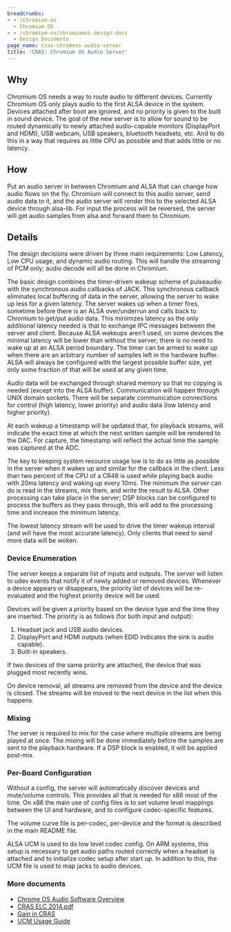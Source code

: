 ```yaml
---
breadcrumbs:
- - /chromium-os
  - Chromium OS
- - /chromium-os/chromiumos-design-docs
  - Design Documents
page_name: cras-chromeos-audio-server
title: 'CRAS: Chromium OS Audio Server'
---
```


## Why

Chromium OS needs a way to route audio to different devices. Currently Chromium
OS only plays audio to the first ALSA device in the system. Devices attached
after boot are ignored, and no priority is given to the built in sound device.
The goal of the new server is to allow for sound to be routed dynamically to
newly attached audio-capable monitors (DisplayPort and HDMI), USB webcam, USB
speakers, bluetooth headsets, etc. And to do this in a way that requires as
little CPU as possible and that adds little or no latency.

## How

Put an audio server in between Chromium and ALSA that can change how audio flows
on the fly. Chromium will connect to this audio server, send audio data to it,
and the audio server will render this to the selected ALSA device through
alsa-lib. For input the process will be reversed, the server will get audio
samples from alsa and forward them to Chromium.

## Details

The design decisions were driven by three main requirements: Low Latency, Low
CPU usage, and dynamic audio routing. This will handle the streaming of PCM
only; audio decode will all be done in Chromium.

The basic design combines the timer-driven wakeup scheme of pulseaudio with the
synchronous audio callbacks of JACK. This synchronous callback eliminates local
buffering of data in the server, allowing the server to wake up less for a given
latency. The server wakes up when a timer fires, sometime before there is an
ALSA over/underrun and calls back to Chromium to get/put audio data. This
minimizes latency as the only additional latency needed is that to exchange IPC
messages between the server and client. Because ALSA wakeups aren’t used, on
some devices the minimal latency will be lower than without the server; there is
no need to wake up at an ALSA period boundary. The timer can be armed to wake up
when there are an arbitrary number of samples left in the hardware buffer. ALSA
will always be configured with the largest possible buffer size, yet only some
fraction of that will be used at any given time.

Audio data will be exchanged through shared memory so that no copying is needed
(except into the ALSA buffer). Communication will happen through UNIX domain
sockets. There will be separate communication connections for control (high
latency, lower priority) and audio data (low latency and higher priority).

At each wakeup a timestamp will be updated that, for playback streams, will
indicate the exact time at which the next written sample will be rendered to the
DAC. For capture, the timestamp will reflect the actual time the sample was
captured at the ADC.

The key to keeping system resource usage low is to do as little as possible in
the server when it wakes up and similar for the callback in the client. Less
than two percent of the CPU of a CR48 is used while playing back audio with 20ms
latency and waking up every 10ms. The minimum the server can do is read in the
streams, mix them, and write the result to ALSA. Other processing can take place
in the server; DSP blocks can be configured to process the buffers as they pass
through, this will add to the processing time and increase the minimum latency.

The lowest latency stream will be used to drive the timer wakeup interval (and
will have the most accurate latency). Only clients that need to send more data
will be woken.

### Device Enumeration

The server keeps a separate list of inputs and outputs. The server will listen
to udev events that notify it of newly added or removed devices. Whenever a
device appears or disappears, the priority list of devices will be re-evaluated
and the highest priority device will be used.

Devices will be given a priority based on the device type and the time they are
inserted. The priority is as follows (for both input and output):

1.  Headset jack and USB audio devices.
2.  DisplayPort and HDMI outputs (when EDID indicates the sink is audio
            capable).
3.  Built-in speakers.

If two devices of the same priority are attached, the device that was plugged
most recently wins.

On device removal, all streams are removed from the device and the device is
closed. The streams will be moved to the next device in the list when this
happens.

### Mixing

The server is required to mix for the case where multiple streams are being
played at once. The mixing will be done immediately before the samples are sent
to the playback hardware. If a DSP block is enabled, it will be applied
post-mix.

### Per-Board Configuration

Without a config, the server will automatically discover devices and mute/volume
controls. This provides all that is needed for x86 most of the time. On x86 the
main use of config files is to set volume level mappings between the UI and
hardware, and to configure codec-specific features.

The volume curve file is per-codec, per-device and the format is described in
the main README file.

ALSA UCM is used to do low level codec config. On ARM systems, this setup is
necessary to get audio paths routed correctly when a headset is attached and to
initialize codec setup after start up. In addition to this, the UCM file is used
to map jacks to audio devices.

### More documents

*   [Chrome OS Audio Software
            Overview](https://docs.google.com/document/d/1pDdzlJlNacvOB8CS4Qxg-0aQvEuCK8lFKaWaqckSl3w/edit?usp=sharing)
*   [CRAS ELC
            2014.pdf](https://drive.google.com/file/d/1WBYe-M_xFaHIajn-hfQRBrKhPkbgHNF9/view?usp=sharing)
*   [Gain in
            CRAS](https://docs.google.com/document/d/1FfTGylzC-uGPhzxnotfxXjDeBPRPIMxkzqdQbQWJ7aE/edit?usp=sharing)
*   [UCM Usage
            Guide](https://docs.google.com/document/d/1AcXZI9dvJBW0Vy6h9vraD7VP9X_MpwHx0eJ6hNc4G_s/edit?usp=sharing)